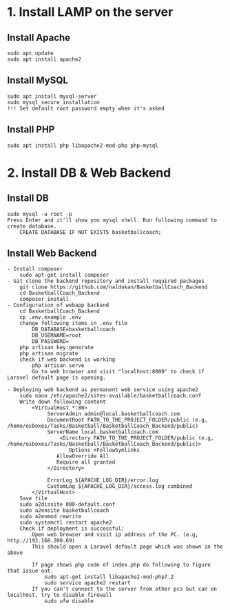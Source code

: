 # 1. Install LAMP on the server
## Install Apache
	sudo apt update
	sudo apt install apache2
## Install MySQL
	sudo apt install mysql-server
	sudo mysql_secure_installation
	!!! Set default root password empty when it's asked	
## Install PHP
	sudo apt install php libapache2-mod-php php-mysql

# 2. Install DB & Web Backend
## Install DB
	sudo mysql -u root -p
	Press Enter and it'll show you mysql shell. Run following command to create database.
		CREATE DATABASE IF NOT EXISTS basketballcoach;
## Install Web Backend
	- Install composer
		sudo apt-get install composer
	- Git clone the backend repository and install required packages
		git clone https://github.com/naldokan/BasketballCoach_Backend
        cd BasketballCoach_Backend
		composer install
	- Configuration of webapp backend
		cd BasketballCoach_Backend
		cp .env.example .env
		change following items in .env file
			DB_DATABASE=basketballcoach
			DB_USERNAME=root
			DB_PASSWORD=
		php artisan key:generate
		php artisan migrate
		check if web backend is working
			php artisan serve
			Go to web browser and visit "localhost:8000" to check if Laravel default page is opening.

	- Deploying web backend as permanent web service using apache2
		sudo nano /etc/apache2/sites-available/basketballcoach.conf
		Write down following content
			<VirtualHost *:80>   
			     ServerAdmin admin@local.basketballcoach.com
			     DocumentRoot PATH_TO_THE_PROJECT_FOLDER/public (e.g, /home/osboxes/Tasks/Basketball/BasketballCoach_Backend/public)
			     ServerName local.basketballcoach.com
	     		     <Directory PATH_TO_THE_PROJECT_FOLDER/public (e.g, /home/osboxes/Tasks/Basketball/BasketballCoach_Backend/public)>
	          	     	Options +FollowSymlinks
			        AllowOverride All
	        		Require all granted
			     </Directory>
	
			     ErrorLog ${APACHE_LOG_DIR}/error.log
			     CustomLog ${APACHE_LOG_DIR}/access.log combined
			</VirtualHost>
		Save file
		sudo a2dissite 000-default.conf
		sudo a2ensite basketballcoach
		sudo a2enmod rewrite
		sudo systemctl restart apache2
		Check if deployment is successful:
			Open web browser and visit ip address of the PC. (e.g, http://192.168.200.69)
			This should open a Laravel default page which was shown in the above
	
			If page shows php code of index.php do following to figure that issue out.
				sudo apt-get install libapache2-mod-php7.2
				sudo service apache2 restart
			If you can't connect to the server from other pcs but can on localhost, try to disable firewall
				sudo ufw disable
